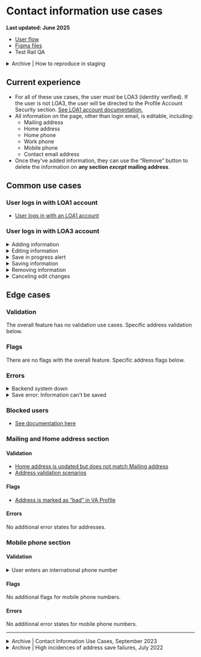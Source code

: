 # Contact information use cases
**Last updated: June 2025**

- [User flow](https://app.mural.co/t/departmentofveteransaffairs9999/m/departmentofveteransaffairs9999/1748544816643/8147634738618bff171962ce84b2f940c888fb03?wid=0-1749014970296&outline=open)
- [Figma files](https://www.figma.com/design/bFdl7MEIda4ExZIQuot84r/Profile---Contact-Information?node-id=3123-34667&t=HML77KqMVILaoozm-1)
- Test Rail QA

<details><summary>Archive | How to reproduce in staging</summary>

- [User needs to add, edit, or remove contact information (addresses, phone numbers, or contact email)](https://github.com/department-of-veterans-affairs/va.gov-team/blob/master/products/identity-personalization/profile/contact-information/use-cases/add-edit-delete-contact-info.md#how-to-reproduce)
- [Home address is updated but does not match Mailing address](https://github.com/department-of-veterans-affairs/va.gov-team/blob/master/products/identity-personalization/profile/contact-information/use-cases/address-update-home-mailing-mismatch.md#staging-users)
- [Address validation](https://github.com/department-of-veterans-affairs/va.gov-team/blob/master/products/identity-personalization/profile/contact-information/use-cases/address-validation.md#how-to-reproduce)
- [Mailing address is flagged as “bad” in VA Profile](https://github.com/department-of-veterans-affairs/va.gov-team/blob/master/products/identity-personalization/profile/contact-information/use-cases/address-marked-as-bad.md#how-to-reproduce)

</details>


## Current experience
- For all of these use cases, the user must be LOA3 (identity verified). If the user is not LOA3, the user will be directed to the Profile Account Security section. [See LOA1 account documentation.](https://github.com/department-of-veterans-affairs/va.gov-team/blob/master/products/identity-personalization/profile/use-cases/loa1-user.md)
- All information on the page, other than login email, is editable, including:
	- Mailing address
	- Home address
	- Home phone
	- Work phone
	- Mobile phone
	- Contact email address
- Once they’ve added information, they can use the “Remove” button to delete the information on **any section *except* mailing address**.


## Common use cases
### User logs in with LOA1 account
- [User logs in with an LOA1 account](https://github.com/department-of-veterans-affairs/va.gov-team/blob/master/products/identity-personalization/profile/use-cases/loa1-user.md)

### User logs in with LOA3 account
<details><summary>Adding information</summary>

- **Use case:** For each section without information on file, i.e. a `null` value, the user will see the name of the section and prompt that tells them they can edit their profile to add [section information]. Clicking the Edit button will put the section into an inline edit mode.
- **Status code:** None
- **Format:** See designs
- [Links to designs](https://www.figma.com/design/bFdl7MEIda4ExZIQuot84r/Profile---Contact-Information?node-id=3123-35605&t=HML77KqMVILaoozm-1)
- **Content:** See designs

</details>


<details><summary>Editing information</summary>

- **Use case:** Clicking the Edit button will put the section into edit mode and reveal the editable fields inline. If there are input errors they show inline with the input field.
- **Status code:** None
- **Format:** See designs
- Links to designs
   - [Address](https://www.figma.com/design/bFdl7MEIda4ExZIQuot84r/Profile---Contact-Information?node-id=3123-35977&t=HML77KqMVILaoozm-1)
   - [Phone number](https://www.figma.com/design/bFdl7MEIda4ExZIQuot84r/Profile---Contact-Information?node-id=3130-24667&t=HML77KqMVILaoozm-1)
   - [Email address](https://www.figma.com/design/bFdl7MEIda4ExZIQuot84r/Profile---Contact-Information?node-id=3132-24668&t=HML77KqMVILaoozm-1)
- **Content:** See designs

</details>


<details><summary>Save in progress alert</summary>

- **Use case:** Shows while the users information is in the process of being saved. Field value and buttons are hidden since there is an action in progress, and we’re waiting for a response to display the correct field value.
- **Status code:** TBD
- **Format:** [Slim information alert](https://design.va.gov/components/alert/#examples---slim-alert)
- [Link to designs](https://www.figma.com/design/bFdl7MEIda4ExZIQuot84r/Profile---Contact-Information?node-id=3143-14380&t=MGmcos4rzcFh3Q1H-1)
- **Content:** We’re saving your changes. Stay on this page.

</details>


<details><summary>Saving information</summary>

- **Use case:** Changes are saved once the user presses the Save button. Once the form is successfully saved, the user is returned to read mode and a slim success alert should display below the section header.
- **Status code:** TBD
- **Format:** [Slim success alert](https://design.va.gov/components/alert/#examples---slim-alert)
- [Link to designs](https://www.figma.com/design/bFdl7MEIda4ExZIQuot84r/Profile---Contact-Information?node-id=3143-14380&t=V3lMgUB50CWCTPrv-1)
- **Content:** Update saved.

</details>


<details><summary>Removing information</summary>

- **Use case:** Clicking the remove button will trigger a modal prompting the user to confirm they want to remove their information. All entered information can be removed, **other than mailing address.**
- **Status code:** None
- **Format:** [Warning modal](https://design.va.gov/components/modal/#warning)
- [Link to designs](https://www.figma.com/design/bFdl7MEIda4ExZIQuot84r/Profile---Contact-Information?node-id=3143-17044&t=V3lMgUB50CWCTPrv-1)
- **Content:**

Header: Are you sure?

This will remove your [section header title] across these VA benefits and services:

- VA health care (including prescriptions, appointment reminders, lab and test results, and communications from your VA medical center)
- Disability compensation
- Pension benefits
- Claims and appeals
- Veteran Readiness and Employment (VR&E)

You can always come back to your profile later if you want to add this home phone number again.

Primary button: Yes, remove my information
Secondary button: No, cancel these changes

</details>


<details><summary>Canceling edit changes</summary>

- **Use case:** If a user has made changes to any form field, has not correctly or completely filled out the field, and hits cancel, they will trigger an inline error.
	- If the field is correctly and completely filled out, or they hit cancel a second time, they'll see a modal warning message asking to confirm if they want to leave edit mode.
- **Status code:** None
- **Format:** [Warning modal](https://design.va.gov/components/modal/#warning)
- [Links to designs](https://www.figma.com/design/bFdl7MEIda4ExZIQuot84r/Profile---Contact-Information?node-id=3143-17044&t=V3lMgUB50CWCTPrv-1)
- **Content:**

Header: Cancel changes?

You haven’t finished editing and saving the changes to your [H3 section title]. If you cancel now, we won’t save your changes.

Primary button: Yes, cancel my changes
Secondary button: No, go back to editing

</details>


## Edge cases
### Validation
The overall feature has no validation use cases. Specific address validation below.

### Flags
There are no flags with the overall feature. Specific address flags below.

### Errors

<details><summary>Backend system down</summary>

- **Use case:** Cannot connect to the back end.
- **Status code:** TBD
- **Content:**

H2: This page isn't available right now

We’re sorry. Something went wrong on our end. Refresh this page or try again later.	

- **Format:** [Warning alert component](https://design.va.gov/components/alert/#warning-alert)
- [Link to designs](https://www.figma.com/design/bFdl7MEIda4ExZIQuot84r/Profile---Contact-Information?node-id=3147-17046&t=V3lMgUB50CWCTPrv-1)
- [Link to code]

</details>


<details><summary>Save error: Information can’t be saved</summary>

- **Use case:** If we can’t write to the backend for any reason, a generic error message is displayed under the section header.
   - If the save continues to fail, the user is returned to read mode with an error displayed in the section they attempted to edit.
- **Status code:** TBD
- **Format:** [Error alert component](https://design.va.gov/components/alert/#error-alert)
- [Link to designs](https://www.figma.com/design/bFdl7MEIda4ExZIQuot84r/Profile---Contact-Information?node-id=3143-14380&t=V3lMgUB50CWCTPrv-1)
- **Content:**

We’re sorry. We can’t update your information right now. We’re working to fix this problem. Try again later.

</details>

### Blocked users 
- [See documentation here](https://github.com/department-of-veterans-affairs/va.gov-team/blob/master/products/identity-personalization/profile/use-cases/blocked-account.md)


### Mailing and Home address section
#### Validation
- [Home address is updated but does not match Mailing address](https://github.com/department-of-veterans-affairs/va.gov-team/blob/master/products/identity-personalization/profile/contact-information/use-cases/address-update-home-mailing-mismatch.md) 
- [Address validation scenarios](https://github.com/department-of-veterans-affairs/va.gov-team/blob/master/products/identity-personalization/profile/contact-information/use-cases/address-validation.md)


#### Flags 
- [Address is marked as “bad” in VA Profile](https://github.com/department-of-veterans-affairs/va.gov-team/blob/master/products/identity-personalization/profile/contact-information/use-cases/address-marked-as-bad.md)


#### Errors
No additional error states for addresses.


### Mobile phone section
#### Validation

<details><summary>User enters an international phone number</summary>

- **Use case:** If a user enters an international phone number in the mobile phone section they will be informed via modal that they cannot receive text notifications with an international phone number. They are not stopped from completing this task.
- **Status code:** TBD
- **Format:** [Warning modal](https://design.va.gov/components/modal/#warning)
- [Link to designs](https://www.figma.com/design/bFdl7MEIda4ExZIQuot84r/Profile---Contact-Information?node-id=3184-28915&t=Lec9VMwUOLJiae7J-1)
- [Link to code]
- **Content:**

Header: We can’t send text notifications to international phone numbers

[user entered number] is an international phone number. If you save this number, you won’t receive text notifications.

Primary button: Save the number you entered

Secondary button: Edit the number you entered

</details>

#### Flags 
No additional flags for mobile phone numbers.

#### Errors
No additional error states for mobile phone numbers.

---

<details><summary>Archive | Contact Information Use Cases, September 2023</summary>
  
# Contact Information Use Cases
**Last updated:** September 7, 2023

For all of these use cases, the user must be LOA3 (identity verified). If the user is not LOA3, the only thing they can access in profile is the Account Security section.

## Common use cases
### User logs in with LOA1 account
- [User logs in with an LOA1 account](https://github.com/department-of-veterans-affairs/va.gov-team/blob/master/products/identity-personalization/profile/use-cases/loa1-user.md)

### User logs in with LOA3 account
- [User needs to add, edit, or remove contact information (addresses, phone numbers, or contact email address)](https://github.com/department-of-veterans-affairs/va.gov-team/blob/master/products/identity-personalization/profile/contact-information/use-cases/add-edit-delete-contact-info.md#adding-information)

## Edge cases
### Flags 
- [Address is marked as “bad” in VA Profile](https://github.com/department-of-veterans-affairs/va.gov-team/blob/master/products/identity-personalization/profile/contact-information/use-cases/address-marked-as-bad.md)

### Validation
- [Home address is updated but does not match Mailing address](https://github.com/department-of-veterans-affairs/va.gov-team/blob/master/products/identity-personalization/profile/contact-information/use-cases/address-update-home-mailing-mismatch.md) 
- [Address isn’t recognized as entered](https://github.com/department-of-veterans-affairs/va.gov-team/blob/master/products/identity-personalization/profile/contact-information/use-cases/address-validation.md)

### System
- [Something has gone wrong and VA.gov can’t display any contact information](https://github.com/department-of-veterans-affairs/va.gov-team/blob/master/products/identity-personalization/profile/contact-information/use-cases/system-cant-display-contact-info.md)
- [High incidences of address save failures](https://github.com/department-of-veterans-affairs/va.gov-team/blob/master/products/identity-personalization/profile/Combine%20Profile%20and%20Account/Address%20Save%20Failure%20Codes.md)

## Flow diagrams
- [Mobile page of Sketch file](https://www.sketch.com/s/59857eb5-d9f9-4145-99d3-d9a1de2d0655/p/32C331B8-812D-46FE-AF7D-DCA63C881713/canvas) contains user flow, states, and behaviors

</details>


<details><summary>Archive | High incidences of address save failures, July 2022</summary>

- [High incidences of address save failures](https://github.com/department-of-veterans-affairs/va.gov-team/blob/master/products/identity-personalization/profile/Combine%20Profile%20and%20Account/Address%20Save%20Failure%20Codes.md)

</details>

